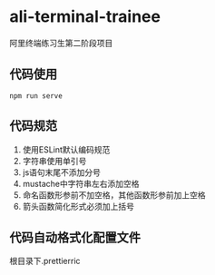 # ali-terminal-trainee
阿里终端练习生第二阶段项目

## 代码使用
```
npm run serve
```

## 代码规范
1. 使用ESLint默认编码规范
2. 字符串使用单引号
3. js语句末尾不添加分号
4. mustache中字符串左右添加空格
5. 命名函数形参前不加空格，其他函数形参前加上空格
6. 箭头函数简化形式必须加上括号


## 代码自动格式化配置文件
根目录下.prettierric